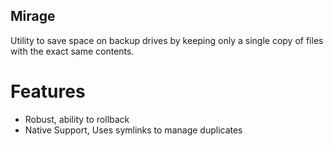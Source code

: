 ## Mirage

Utility to save space on backup drives by keeping only a single copy of files with the exact same contents. 

# Features

- Robust, ability to rollback
- Native Support, Uses symlinks to manage duplicates

